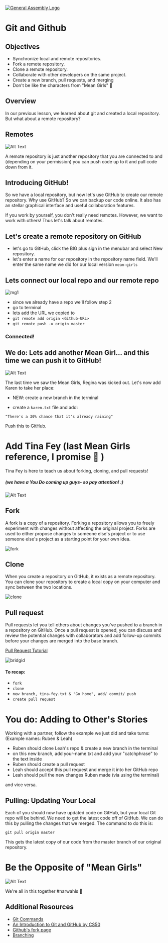 [![General Assembly Logo](https://camo.githubusercontent.com/1a91b05b8f4d44b5bbfb83abac2b0996d8e26c92/687474703a2f2f692e696d6775722e636f6d2f6b6538555354712e706e67)](https://generalassemb.ly/education/web-development-immersive)

# Git and Github


## Objectives

-   Synchronize local and remote repositories.
-   Fork a remote repository.
-   Clone a remote repository.
-   Collaborate with other developers on the same project.
-   Create a new branch, pull requests, and merging
-   Don't be like the characters from "Mean Girls" :no_good:


## Overview



In our previous lesson, we learned about git and created a local repository. But what about a remote repository?

## Remotes

![Alt Text](https://media.giphy.com/media/3orifhOeMIcO6YE0fu/giphy.gif)

A remote repository is just another repository that you are connected to and
(depending on your permission) you can push code up to it and pull code down from
it.

## Introducing GitHub!

So we have a local repository, but now let's use GitHub to create our remote repository. Why use
GitHub? So we can backup our code online. It also has an stellar graphical interface and useful collaboration features.

If you work by yourself, you don't really need remotes. However, we want to work with others! Thus let's talk about remotes.


## Let's create a remote repository on GitHub

-  let's go to GitHub, click the BIG plus sign in the menubar and select New repository. 
-  let's enter a name for our repository in the repository name field. We'll enter the same name we did for our local version `mean-girls` 


## Lets connect our local repo and our remote repo

![mg1](https://user-images.githubusercontent.com/6153182/33035113-09f033dc-cdf8-11e7-8f7a-24fda5b84a2c.png)

-  since we already have a repo we'll follow step 2
-  go to terminal 
-  lets add the URL we copied to 
-  `git remote add origin <Github-URL>`
-  `git remote push -u origin master`

### Connected!


## We do: Lets add another Mean Girl... and this time we can push it to GitHub!

![Alt Text](https://media.giphy.com/media/xT9KVtQBk8cGFcZH4A/giphy.gif)

The last time we saw the Mean Girls, Regina was kicked out. Let's now add Karen to take her place: 

-  NEW: create a new branch in the terminal

-  create a `karen.txt` file and add:

`"There's a 30% chance that it's already raining"`  


Push this to GitHub.


#  Add Tina Fey (last Mean Girls reference, I promise :grimacing: )
Tina Fey is here to teach us about forking, cloning, and pull requests! 

##### (we have a You Do coming up guys- so pay attention! :)


![Alt Text](https://media.giphy.com/media/3o7aTLkyh3yAG6DEuQ/giphy.gif)



## Fork

A fork is a copy of a repository. Forking a repository allows you to freely experiment with changes without affecting the original project. Forks are used to either propose changes to someone else's project or to use someone else's project as a starting point for your own idea.
<br>

![fork](https://user-images.githubusercontent.com/6153182/33048606-bed6d2c0-ce29-11e7-8f54-bf7cf4560dec.png)

## Clone

When you create a repository on GitHub, it exists as a remote repository. You can clone your repository to create a local copy on your computer and sync between the two locations.

![clone](https://user-images.githubusercontent.com/6153182/33048675-24e2bc50-ce2a-11e7-804f-634a7790107c.png)

## Pull request

Pull requests let you tell others about changes you've pushed to a branch in a repository on GitHub. Once a pull request is opened, you can discuss and review the potential changes with collaborators and add follow-up commits before your changes are merged into the base branch.

[Pull Request Tutorial](https://help.github.com/en/github/collaborating-with-issues-and-pull-requests/creating-a-pull-request)

![bridgid](https://user-images.githubusercontent.com/6153182/33048688-3098920e-ce2a-11e7-9873-29cc04f36d49.png)

#### To recap:
-  `fork`
-  `clone`
-  `new branch, tina-fey.txt & "Go home", add/ commit/ push`
-  `create pull request`

# You do: Adding to Other's Stories

Working with a partner, follow the example we just did and take turns: (Example names: Ruben & Leah)
-  Ruben should clone Leah's repo & create a new branch in the terminal
-  on this new branch, add your-name.txt and add your "catchphrase" to the text inside
-  Ruben should create a pull request
-  Leah  should accept this pull request and merge it into her GitHub repo
-  Leah should pull the new changes Ruben made (via using the terminal)

and vice versa.

## Pulling: Updating Your Local

Each of you should now have updated code on GitHub, but your local Git repo
will be behind.  We need to get the latest code off of GitHub.  We can do this
by pulling the changes that we merged.  The command to do this is:

`git pull origin master`

This gets the latest copy of our code from the master branch of our original
repository.


# Be the Opposite of "Mean Girls"

![Alt Text](https://media.giphy.com/media/xT5LMXR7iA0mSSxOBG/giphy.gif)

We're all in this together #narwahls :whale:





## Additional Resources

-   [Git Commands](https://confluence.atlassian.com/bitbucketserver/basic-git-commands-776639767.html)
-   [An Introduction to Git and GitHub by CS50](https://www.youtube.com/watch?v=MJUJ4wbFm_A)
-   [Github's fork page](https://help.github.com/articles/fork-a-repo/)
-   [Branching](https://guides.github.com/activities/hello-world/)

